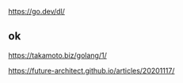 https://go.dev/dl/

## ok
https://takamoto.biz/golang/1/

https://future-architect.github.io/articles/20201117/
